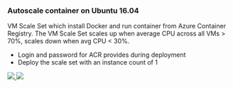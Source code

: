### Autoscale container on Ubuntu 16.04 ###

VM Scale Set which install Docker and run container from Azure Container Registry. The VM Scale Set scales up when average CPU across all VMs > 70%, scales down when avg CPU < 30%.

- Login and password for ACR provides during deployment
- Deploy the scale set with an instance count of 1 

<a href="https://portal.azure.com/#create/Microsoft.Template/uri/https%3A%2F%2Fraw.githubusercontent.com%2FDeV1L%2F201-vmss-ubuntu-autoscale-docker%2Fmaster%2Fazuredeploy.json" target="_blank">
    <img src="http://azuredeploy.net/deploybutton.png"/>
</a>
<a href="http://armviz.io/#/?load=https%3A%2F%2Fraw.githubusercontent.com%2FDeV1L%2F201-vmss-ubuntu-autoscale-docker%2Fmaster%2Fazuredeploy.json" target="_blank">
    <img src="http://armviz.io/visualizebutton.png"/>
 </a>
